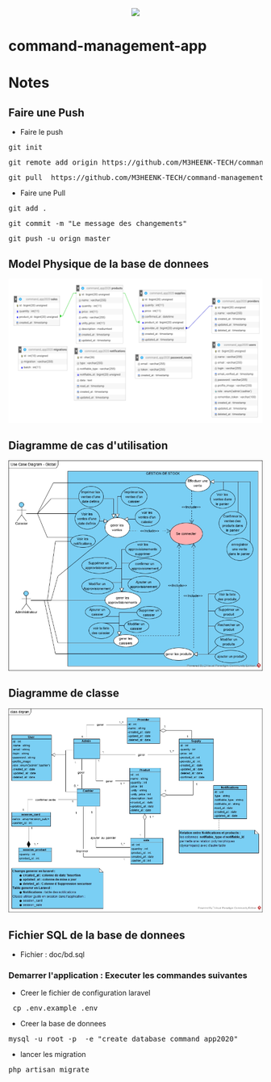 <p align="center"><img src="https://avatars0.githubusercontent.com/u/45993282?s=200&v=4" width="400"></p>

# command-management-app

# Notes

##  Faire une Push

* Faire le push
<pre>git init</pre>
<pre>git remote add origin https://github.com/M3HEENK-TECH/command-management-app.git</pre>
<pre>git pull  https://github.com/M3HEENK-TECH/command-management-app.git master</pre>

* Faire une Pull
<pre>git add .</pre>
<pre>git commit -m "Le message des changements"</pre>
<pre>git push -u orign master</pre>

## Model Physique  de la base de donnees
![Model de BD](https://raw.githubusercontent.com/M3HEENK-TECH/command-management-app/master/doc/db_model.png)

## Diagramme de cas d'utilisation
![Diagramme de cas d'utilisation](https://raw.githubusercontent.com/M3HEENK-TECH/command-management-app/master/doc/uc_diagram.jpg)

## Diagramme de classe
![Diagramme de classe](https://raw.githubusercontent.com/M3HEENK-TECH/command-management-app/master/doc/class_dirgram.jpg)


## Fichier SQL de la base de donnees
 * Fichier : doc/bd.sql
 
### Demarrer l'application : Executer les commandes suivantes
* Creer le fichier de configuration laravel
<pre>
 cp .env.example .env
</pre>
* Creer la base de donnees
<pre>
mysql -u root -p  -e "create database command_app2020"
</pre>
* lancer les migration
<pre>
php artisan migrate
</pre>


